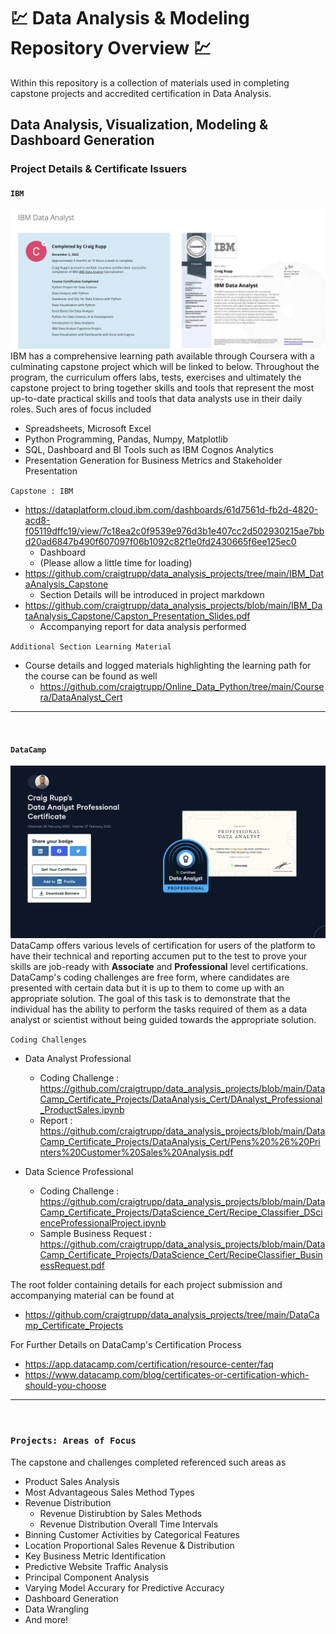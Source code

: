 # 💹 Data Analysis & Modeling Repository Overview 💹
Within this repository is a collection of materials used in completing capstone projects and accredited certification in Data Analysis. 

## Data Analysis, Visualization, Modeling & Dashboard Generation


### **Project Details & Certificate Issuers**
#### `IBM`
![DAnalyst Cert](images/ibm_preview.png)
IBM has a comprehensive learning path available through Coursera with a culminating capstone project which will be linked to below. Throughout the program, the curriculum offers labs, tests, exercises and ultimately the capstone project to bring together skills and tools that represent the most up-to-date practical skills and tools that data analysts use in their daily roles. Such ares of focus included
* Spreadsheets, Microsoft Excel
* Python Programming, Pandas, Numpy, Matplotlib
* SQL, Dashboard and BI Tools such as IBM Cognos Analytics
* Presentation Generation for Business Metrics and Stakeholder Presentation



`Capstone : IBM`
* https://dataplatform.cloud.ibm.com/dashboards/61d7561d-fb2d-4820-acd8-f05119dffc19/view/7c18ea2c0f9539e976d3b1e407cc2d502930215ae7bbd20ad6847b490f607097f06b1092c82f1e0fd2430665f6ee125ec0
  - Dashboard
  - (Please allow a little time for loading)
* https://github.com/craigtrupp/data_analysis_projects/tree/main/IBM_DataAnalysis_Capstone
  - Section Details will be introduced in project markdown
* https://github.com/craigtrupp/data_analysis_projects/blob/main/IBM_DataAnalysis_Capstone/Capston_Presentation_Slides.pdf
  - Accompanying report for data analysis performed

`Additional Section Learning Material`
* Course details and logged materials highlighting the learning path for the course can be found as well 
  - https://github.com/craigtrupp/Online_Data_Python/tree/main/Coursera/DataAnalyst_Cert

---

<br>

#### `DataCamp`
![Dcamp](images/dcamp_preview.png)
DataCamp offers various levels of certification for users of the platform to have their technical and reporting accumen put to the test to prove your skills are job-ready with **Associate** and **Professional** level certifications.  DataCamp's coding challenges are free form, where candidates are presented with certain data but it is up to them to come up with an appropriate solution. The goal of this task is to demonstrate that the individual has the ability to perform the tasks required of them as a data analyst or scientist without being guided towards the appropriate solution.

`Coding Challenges`
* Data Analyst Professional
  - Coding Challenge : https://github.com/craigtrupp/data_analysis_projects/blob/main/DataCamp_Certificate_Projects/DataAnalysis_Cert/DAnalyst_Professional_ProductSales.ipynb
  - Report : https://github.com/craigtrupp/data_analysis_projects/blob/main/DataCamp_Certificate_Projects/DataAnalysis_Cert/Pens%20%26%20Printers%20Customer%20Sales%20Analysis.pdf

* Data Science Professional
  - Coding Challenge : https://github.com/craigtrupp/data_analysis_projects/blob/main/DataCamp_Certificate_Projects/DataScience_Cert/Recipe_Classifier_DScienceProfessionalProject.ipynb
  - Sample Business Request : https://github.com/craigtrupp/data_analysis_projects/blob/main/DataCamp_Certificate_Projects/DataScience_Cert/RecipeClassifier_BusinessRequest.pdf


The root folder containing details for each project submission and accompanying material can be found at 
  - https://github.com/craigtrupp/data_analysis_projects/tree/main/DataCamp_Certificate_Projects

For Further Details on DataCamp's Certification Process
* https://app.datacamp.com/certification/resource-center/faq
* https://www.datacamp.com/blog/certificates-or-certification-which-should-you-choose



---

<br>

### `Projects: Areas of Focus`

The capstone and challenges completed referenced such areas as

* Product Sales Analysis
* Most Advantageous Sales Method Types
* Revenue Distribution
  - Revenue Distirubtion by Sales Methods
  - Revenue Distribution Overall Time Intervals
* Binning Customer Activities by Categorical Features
* Location Proportional Sales Revenue & Distribution
* Key Business Metric Identification
* Predictive Website Traffic Analysis
* Principal Component Analysis
* Varying Model Accurary for Predictive Accuracy
* Dashboard Generation
* Data Wrangling
* And more!

